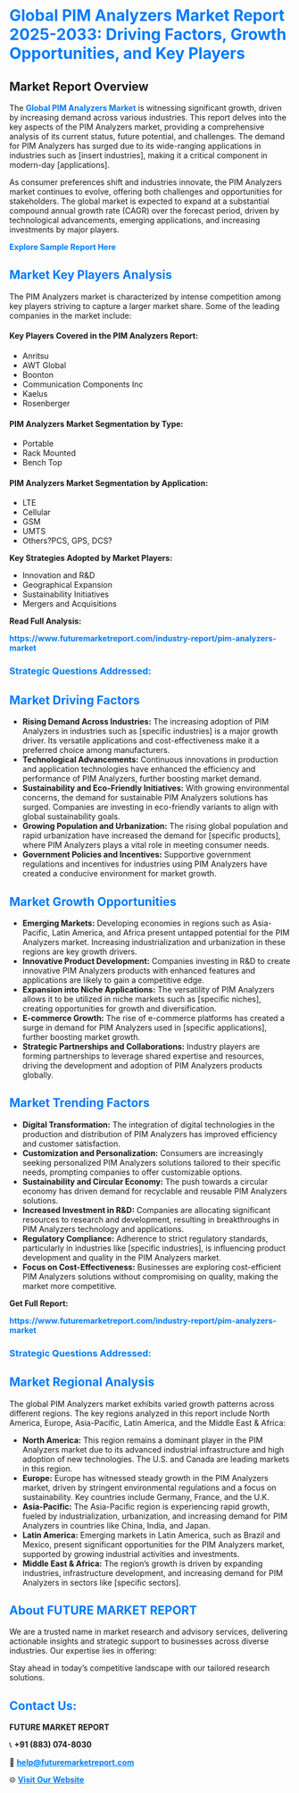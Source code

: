 <h1 style="color: #007BFF;">Global PIM Analyzers Market Report 2025-2033: Driving Factors, Growth Opportunities, and Key Players</h1>

<section id="overview">
<h2>Market Report Overview</h2>
<p>The <a href="https://www.futuremarketreport.com/industry-report/pim-analyzers-market" style="color: #007BFF; text-decoration: none;"><strong>Global PIM Analyzers Market</strong></a> is witnessing significant growth, driven by increasing demand across various industries. This report delves into the key aspects of the PIM Analyzers market, providing a comprehensive analysis of its current status, future potential, and challenges. The demand for PIM Analyzers has surged due to its wide-ranging applications in industries such as [insert industries], making it a critical component in modern-day [applications].</p>
<p>As consumer preferences shift and industries innovate, the PIM Analyzers market continues to evolve, offering both challenges and opportunities for stakeholders. The global market is expected to expand at a substantial compound annual growth rate (CAGR) over the forecast period, driven by technological advancements, emerging applications, and increasing investments by major players.</p>
</section>

<section id="overview">
<p><a href="https://www.futuremarketreport.com/request-sample/reportId=47308" style="color: #007BFF; text-decoration: none;"><strong>Explore Sample Report Here</strong></a></p>
</section>

<section id="key-players">
<h2 style="color: #007BFF;">Market Key Players Analysis</h2>
<p>The PIM Analyzers market is characterized by intense competition among key players striving to capture a larger market share. Some of the leading companies in the market include:</p>
<h4>Key Players Covered in the PIM Analyzers Report:</h4>
<ul><li>Anritsu</li><li>AWT Global</li><li>Boonton</li><li>Communication Components Inc</li><li>Kaelus</li><li>Rosenberger</li></ul>
<h4>PIM Analyzers Market Segmentation by Type:</h4>
<ul><li>Portable</li><li>Rack Mounted</li><li>Bench Top</li></ul>

<h4>PIM Analyzers Market Segmentation by Application:</h4>
<ul><li>LTE</li><li>Cellular</li><li>GSM</li><li>UMTS</li><li>Others?PCS, GPS, DCS?</li></ul>
<p><strong>Key Strategies Adopted by Market Players:</strong></p>
<ul>
<li>Innovation and R&D</li>
<li>Geographical Expansion</li>
<li>Sustainability Initiatives</li>
<li>Mergers and Acquisitions</li>
</ul>
</section>

<section>
<p><strong>Read Full Analysis: </strong></p><a href="https://www.futuremarketreport.com/industry-report/pim-analyzers-market" style="color: #007BFF; text-decoration: none;"><strong>https://www.futuremarketreport.com/industry-report/pim-analyzers-market</strong></a>
<h3 style="color: #007BFF;">Strategic Questions Addressed:</h3>
</section>

<section id="driving-factors">
<h2 style="color: #007BFF;">Market Driving Factors</h2>
<ul>
<li><strong>Rising Demand Across Industries:</strong> The increasing adoption of PIM Analyzers in industries such as [specific industries] is a major growth driver. Its versatile applications and cost-effectiveness make it a preferred choice among manufacturers.</li>
<li><strong>Technological Advancements:</strong> Continuous innovations in production and application technologies have enhanced the efficiency and performance of PIM Analyzers, further boosting market demand.</li>
<li><strong>Sustainability and Eco-Friendly Initiatives:</strong> With growing environmental concerns, the demand for sustainable PIM Analyzers solutions has surged. Companies are investing in eco-friendly variants to align with global sustainability goals.</li>
<li><strong>Growing Population and Urbanization:</strong> The rising global population and rapid urbanization have increased the demand for [specific products], where PIM Analyzers plays a vital role in meeting consumer needs.</li>
<li><strong>Government Policies and Incentives:</strong> Supportive government regulations and incentives for industries using PIM Analyzers have created a conducive environment for market growth.</li>
</ul>
</section>

<section id="growth-opportunities">
<h2 style="color: #007BFF;">Market Growth Opportunities</h2>
<ul>
<li><strong>Emerging Markets:</strong> Developing economies in regions such as Asia-Pacific, Latin America, and Africa present untapped potential for the PIM Analyzers market. Increasing industrialization and urbanization in these regions are key growth drivers.</li>
<li><strong>Innovative Product Development:</strong> Companies investing in R&D to create innovative PIM Analyzers products with enhanced features and applications are likely to gain a competitive edge.</li>
<li><strong>Expansion into Niche Applications:</strong> The versatility of PIM Analyzers allows it to be utilized in niche markets such as [specific niches], creating opportunities for growth and diversification.</li>
<li><strong>E-commerce Growth:</strong> The rise of e-commerce platforms has created a surge in demand for PIM Analyzers used in [specific applications], further boosting market growth.</li>
<li><strong>Strategic Partnerships and Collaborations:</strong> Industry players are forming partnerships to leverage shared expertise and resources, driving the development and adoption of PIM Analyzers products globally.</li>
</ul>
</section>

<section id="trending-factors">
<h2 style="color: #007BFF;">Market Trending Factors</h2>
<ul>
<li><strong>Digital Transformation:</strong> The integration of digital technologies in the production and distribution of PIM Analyzers has improved efficiency and customer satisfaction.</li>
<li><strong>Customization and Personalization:</strong> Consumers are increasingly seeking personalized PIM Analyzers solutions tailored to their specific needs, prompting companies to offer customizable options.</li>
<li><strong>Sustainability and Circular Economy:</strong> The push towards a circular economy has driven demand for recyclable and reusable PIM Analyzers solutions.</li>
<li><strong>Increased Investment in R&D:</strong> Companies are allocating significant resources to research and development, resulting in breakthroughs in PIM Analyzers technology and applications.</li>
<li><strong>Regulatory Compliance:</strong> Adherence to strict regulatory standards, particularly in industries like [specific industries], is influencing product development and quality in the PIM Analyzers market.</li>
<li><strong>Focus on Cost-Effectiveness:</strong> Businesses are exploring cost-efficient PIM Analyzers solutions without compromising on quality, making the market more competitive.</li>
</ul>
</section>

<section>
<p><strong>Get Full Report: </strong></p><a href="https://www.futuremarketreport.com/industry-report/pim-analyzers-market" style="color: #007BFF; text-decoration: none;"><strong>https://www.futuremarketreport.com/industry-report/pim-analyzers-market</strong></a>
<h3 style="color: #007BFF;">Strategic Questions Addressed:</h3>
</section>


<section id="regional-analysis">
<h2 style="color: #007BFF;">Market Regional Analysis</h2>
<p>The global PIM Analyzers market exhibits varied growth patterns across different regions. The key regions analyzed in this report include North America, Europe, Asia-Pacific, Latin America, and the Middle East & Africa:</p>
<ul>
<li><strong>North America:</strong> This region remains a dominant player in the PIM Analyzers market due to its advanced industrial infrastructure and high adoption of new technologies. The U.S. and Canada are leading markets in this region.</li>
<li><strong>Europe:</strong> Europe has witnessed steady growth in the PIM Analyzers market, driven by stringent environmental regulations and a focus on sustainability. Key countries include Germany, France, and the U.K.</li>
<li><strong>Asia-Pacific:</strong> The Asia-Pacific region is experiencing rapid growth, fueled by industrialization, urbanization, and increasing demand for PIM Analyzers in countries like China, India, and Japan.</li>
<li><strong>Latin America:</strong> Emerging markets in Latin America, such as Brazil and Mexico, present significant opportunities for the PIM Analyzers market, supported by growing industrial activities and investments.</li>
<li><strong>Middle East & Africa:</strong> The region’s growth is driven by expanding industries, infrastructure development, and increasing demand for PIM Analyzers in sectors like [specific sectors].</li>
</ul>
</section>

<footer>
<h2 style="color: #007BFF;">About FUTURE MARKET REPORT</h2>
<p>We are a trusted name in market research and advisory services, delivering actionable insights and strategic support to businesses across diverse industries. Our expertise lies in offering:</p>

<p>Stay ahead in today’s competitive landscape with our tailored research solutions.</p>

<h2 style="color: #007BFF;">Contact Us:</h2>
<p><strong>FUTURE MARKET REPORT</strong></p>
<p>📞 <strong>+91 (883) 074-8030</strong></p>
<p>📧 <strong><a href="mailto:help@futuremarketreport.com" style="color: #007BFF;">help@futuremarketreport.com</a></strong></p>
<p>🌐 <strong><a href="https://www.futuremarketreport.com/" style="color: #007BFF;">Visit Our Website</a></strong></p>
</footer>
